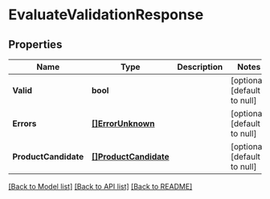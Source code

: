 # EvaluateValidationResponse

## Properties
Name | Type | Description | Notes
------------ | ------------- | ------------- | -------------
**Valid** | **bool** |  | [optional] [default to null]
**Errors** | [**[]ErrorUnknown**](.md) |  | [optional] [default to null]
**ProductCandidate** | [**[]ProductCandidate**](ProductCandidate.md) |  | [optional] [default to null]

[[Back to Model list]](../README.md#documentation-for-models) [[Back to API list]](../README.md#documentation-for-api-endpoints) [[Back to README]](../README.md)


